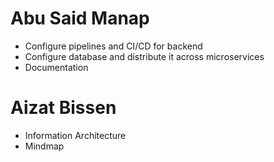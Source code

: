 # Abu Said Manap
* Configure pipelines and CI/CD for backend
* Configure database and distribute it across microservices
* Documentation
# Aizat Bissen
* Information Architecture
* Mindmap
